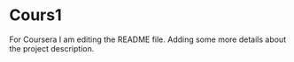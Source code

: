 # Cours1
For Coursera
I am editing the README file. Adding some more details about the project description.
